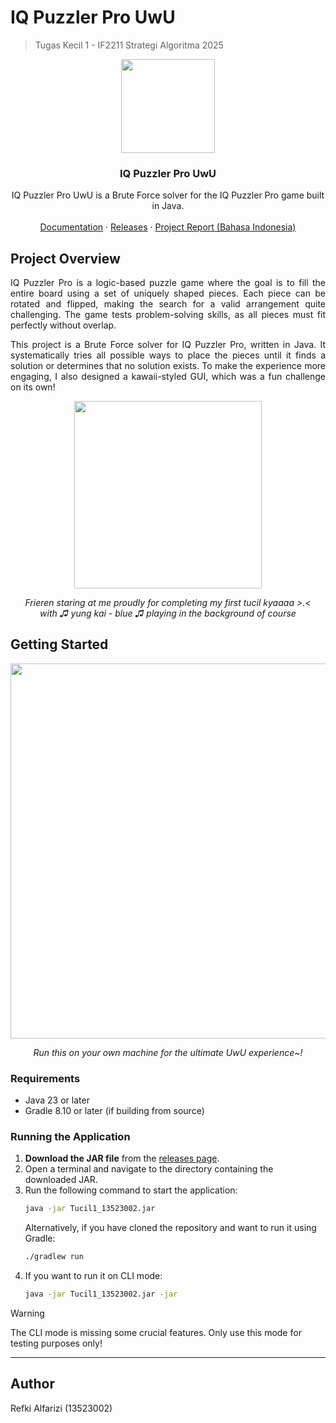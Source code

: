 # IQ Puzzler Pro UwU
> Tugas Kecil 1 - IF2211 Strategi Algoritma 2025
<p align="center">
    <img width="150px" src="https://github.com/user-attachments/assets/9408965f-a456-49ab-825f-92d1ffd4bb7f">
</p>
    <h3 align="center">IQ Puzzler Pro UwU</h3>
<p align="center">
    IQ Puzzler Pro UwU is a Brute Force solver for the IQ Puzzler Pro game built in Java.
    <br />
    <br />
    <a href="https://l0stplains.github.io/Tucil1_13523002/">Documentation</a>
    ·
    <a href="https://github.com/l0stplains/Tucil1_13523002/releases/">Releases</a>
    ·
    <a href="https://github.com/l0stplains/Tucil1_13523002/tree/main/doc/Tucil1_K1_13523002_Refki%20Alfarizi.pdf">Project Report (Bahasa Indonesia)</a>
</p>

## Project Overview

<p align="justify">IQ Puzzler Pro is a logic-based puzzle game where the goal is to fill the entire board using a set of uniquely shaped pieces. Each piece can be rotated and flipped, making the search for a valid arrangement quite challenging. The game tests problem-solving skills, as all pieces must fit perfectly without overlap.</p>
<p align="justify">This project is a Brute Force solver for IQ Puzzler Pro, written in Java. It systematically tries all possible ways to place the pieces until it finds a solution or determines that no solution exists. To make the experience more engaging, I also designed a kawaii-styled GUI, which was a fun challenge on its own!</p>
<p align="center">
    <img width="300px" src="https://github.com/user-attachments/assets/fe16d8ae-aff2-4e5d-b26c-9fde110fe178">
</p>
<p align="center"><i>Frieren staring at me proudly for completing my first tucil kyaaaa >.< <br/>with ♫ yung kai - blue ♫ playing in the background of course</i></p>

## Getting Started
<p align="center">
    <img width="600px" src="https://github.com/user-attachments/assets/41031f32-a066-4a6c-be88-5e8a60f01cbe">
</p>
<p align="center"><i>Run this on your own machine for the ultimate UwU experience~!</i></p>

### Requirements
- Java 23 or later
- Gradle 8.10 or later (if building from source)

### Running the Application

1. **Download the JAR file** from the [releases page](https://github.com/l0stplains/Tucil1_13523002/releases/).
2. Open a terminal and navigate to the directory containing the downloaded JAR.
3. Run the following command to start the application:
   ```bash
   java -jar Tucil1_13523002.jar
   ```
   Alternatively, if you have cloned the repository and want to run it using Gradle:
   ```bash
   ./gradlew run
   ```
4. If you want to run it on CLI mode:
   ```bash
   java -jar Tucil1_13523002.jar -jar
   ```
> [!WARNING]
> The CLI mode is missing some crucial features. Only use this mode for testing purposes only!


---

## Author
Refki Alfarizi (13523002)




